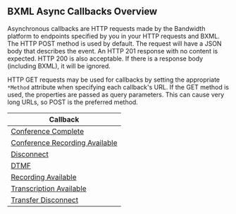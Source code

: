 ## BXML Async Callbacks Overview

Asynchronous callbacks are HTTP requests made by the Bandwidth platform to endpoints specified by you in your HTTP requests and BXML. The HTTP POST method is used by default. The request will have a JSON body that describes the event. An HTTP 201 response with no content is expected. HTTP 200 is also acceptable. If there is a response body (including BXML), it will be ignored.

HTTP GET requests may be used for callbacks by setting the appropriate `*Method` attribute when specifying each callback's URL. If the GET method is used, the properties are passed as query parameters. This can cause very long URLs, so POST is the preferred method.

| Callback |
|--|
|[Conference Complete](conferenceCompleted.md)|
|[Conference Recording Available](conferenceRecordingAvailable.md)|
|[Disconnect](disconnect.md)|
|[DTMF](dtmf.md)|
|[Recording Available](recordingAvailable.md)|
|[Transcription Available](transcriptionAvailable.md)|
|[Transfer Disconnect](transferDisconnect.md)|
